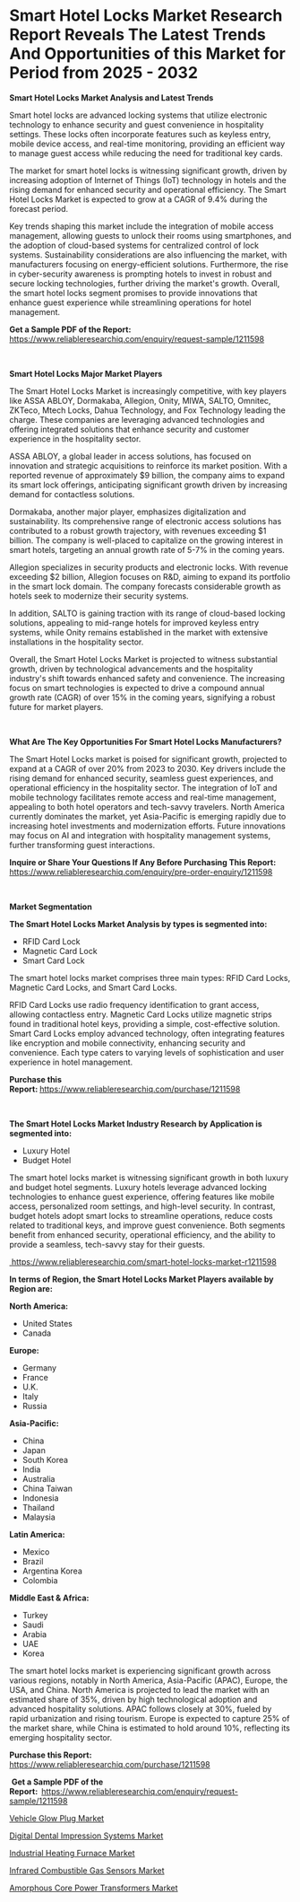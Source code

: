 <p><h1>Smart Hotel Locks Market Research Report Reveals The Latest Trends And Opportunities of this Market for Period from 2025 - 2032</h1></p><p><strong>Smart Hotel Locks Market Analysis and Latest Trends</strong></p>
<p><p>Smart hotel locks are advanced locking systems that utilize electronic technology to enhance security and guest convenience in hospitality settings. These locks often incorporate features such as keyless entry, mobile device access, and real-time monitoring, providing an efficient way to manage guest access while reducing the need for traditional key cards. </p><p>The market for smart hotel locks is witnessing significant growth, driven by increasing adoption of Internet of Things (IoT) technology in hotels and the rising demand for enhanced security and operational efficiency. The Smart Hotel Locks Market is expected to grow at a CAGR of 9.4% during the forecast period. </p><p>Key trends shaping this market include the integration of mobile access management, allowing guests to unlock their rooms using smartphones, and the adoption of cloud-based systems for centralized control of lock systems. Sustainability considerations are also influencing the market, with manufacturers focusing on energy-efficient solutions. Furthermore, the rise in cyber-security awareness is prompting hotels to invest in robust and secure locking technologies, further driving the market's growth. Overall, the smart hotel locks segment promises to provide innovations that enhance guest experience while streamlining operations for hotel management.</p></p>
<p><strong>Get a Sample PDF of the Report:&nbsp;</strong> <a href="https://www.reliableresearchiq.com/enquiry/request-sample/1211598?utm_campaign=1121&utm_medium=2&utm_source=Github&utm_content=ia&utm_term=24032025&utm_id=smart-hotel-locks">https://www.reliableresearchiq.com/enquiry/request-sample/1211598</a></p>
<p>&nbsp;</p>
<p><strong>Smart Hotel Locks Major Market Players</strong></p>
<p><p>The Smart Hotel Locks Market is increasingly competitive, with key players like ASSA ABLOY, Dormakaba, Allegion, Onity, MIWA, SALTO, Omnitec, ZKTeco, Mtech Locks, Dahua Technology, and Fox Technology leading the charge. These companies are leveraging advanced technologies and offering integrated solutions that enhance security and customer experience in the hospitality sector.</p><p>ASSA ABLOY, a global leader in access solutions, has focused on innovation and strategic acquisitions to reinforce its market position. With a reported revenue of approximately $9 billion, the company aims to expand its smart lock offerings, anticipating significant growth driven by increasing demand for contactless solutions.</p><p>Dormakaba, another major player, emphasizes digitalization and sustainability. Its comprehensive range of electronic access solutions has contributed to a robust growth trajectory, with revenues exceeding $1 billion. The company is well-placed to capitalize on the growing interest in smart hotels, targeting an annual growth rate of 5-7% in the coming years.</p><p>Allegion specializes in security products and electronic locks. With revenue exceeding $2 billion, Allegion focuses on R&D, aiming to expand its portfolio in the smart lock domain. The company forecasts considerable growth as hotels seek to modernize their security systems.</p><p>In addition, SALTO is gaining traction with its range of cloud-based locking solutions, appealing to mid-range hotels for improved keyless entry systems, while Onity remains established in the market with extensive installations in the hospitality sector.</p><p>Overall, the Smart Hotel Locks Market is projected to witness substantial growth, driven by technological advancements and the hospitality industry's shift towards enhanced safety and convenience. The increasing focus on smart technologies is expected to drive a compound annual growth rate (CAGR) of over 15% in the coming years, signifying a robust future for market players.</p></p>
<p>&nbsp;</p>
<p><strong>What Are The Key Opportunities For Smart Hotel Locks Manufacturers?</strong></p>
<p><p>The Smart Hotel Locks market is poised for significant growth, projected to expand at a CAGR of over 20% from 2023 to 2030. Key drivers include the rising demand for enhanced security, seamless guest experiences, and operational efficiency in the hospitality sector. The integration of IoT and mobile technology facilitates remote access and real-time management, appealing to both hotel operators and tech-savvy travelers. North America currently dominates the market, yet Asia-Pacific is emerging rapidly due to increasing hotel investments and modernization efforts. Future innovations may focus on AI and integration with hospitality management systems, further transforming guest interactions.</p></p>
<p><strong>Inquire or Share Your Questions If Any Before Purchasing This Report:</strong> <a href="https://www.reliableresearchiq.com/enquiry/pre-order-enquiry/1211598?utm_campaign=1121&utm_medium=2&utm_source=Github&utm_content=ia&utm_term=24032025&utm_id=smart-hotel-locks">https://www.reliableresearchiq.com/enquiry/pre-order-enquiry/1211598</a></p>
<p>&nbsp;</p>
<p><strong>Market Segmentation</strong></p>
<p><strong>The Smart Hotel Locks Market Analysis by types is segmented into:</strong></p>
<p><ul><li>RFID Card Lock</li><li>Magnetic Card Lock</li><li>Smart Card Lock</li></ul></p>
<p><p>The smart hotel locks market comprises three main types: RFID Card Locks, Magnetic Card Locks, and Smart Card Locks. </p><p>RFID Card Locks use radio frequency identification to grant access, allowing contactless entry. Magnetic Card Locks utilize magnetic strips found in traditional hotel keys, providing a simple, cost-effective solution. Smart Card Locks employ advanced technology, often integrating features like encryption and mobile connectivity, enhancing security and convenience. Each type caters to varying levels of sophistication and user experience in hotel management.</p></p>
<p><strong>Purchase this Report:&nbsp;</strong><a href="https://www.reliableresearchiq.com/purchase/1211598?utm_campaign=1121&utm_medium=2&utm_source=Github&utm_content=ia&utm_term=24032025&utm_id=smart-hotel-locks">https://www.reliableresearchiq.com/purchase/1211598</a></p>
<p>&nbsp;</p>
<p><strong>The Smart Hotel Locks Market Industry Research by Application is segmented into:</strong></p>
<p><ul><li>Luxury Hotel</li><li>Budget Hotel</li></ul></p>
<p><p>The smart hotel locks market is witnessing significant growth in both luxury and budget hotel segments. Luxury hotels leverage advanced locking technologies to enhance guest experience, offering features like mobile access, personalized room settings, and high-level security. In contrast, budget hotels adopt smart locks to streamline operations, reduce costs related to traditional keys, and improve guest convenience. Both segments benefit from enhanced security, operational efficiency, and the ability to provide a seamless, tech-savvy stay for their guests.</p></p>
<p><a href="https://www.reliableresearchiq.com/smart-hotel-locks-market-r1211598?utm_campaign=1121&utm_medium=2&utm_source=Github&utm_content=ia&utm_term=24032025&utm_id=smart-hotel-locks">&nbsp;https://www.reliableresearchiq.com/smart-hotel-locks-market-r1211598</a></p>
<p><strong>In terms of Region, the Smart Hotel Locks Market Players available by Region are:</strong></p>
<p>
    <p> <strong> North America: </strong>
        <ul>
            <li>United States</li>
            <li>Canada</li>
        </ul>
        </p> 
    <p> <strong> Europe: </strong>
        <ul>
            <li>Germany</li>
            <li>France</li>
            <li>U.K.</li>
            <li>Italy</li>
            <li>Russia</li>
        </ul>
        </p> 
    <p> <strong> Asia-Pacific: </strong>
        <ul>
            <li>China</li>
            <li>Japan</li>
            <li>South Korea</li>
            <li>India</li>
            <li>Australia</li>
            <li>China Taiwan</li>
            <li>Indonesia</li>
            <li>Thailand</li>
            <li>Malaysia</li>
        </ul>
        </p> 
    <p> <strong> Latin America: </strong>
        <ul>
            <li>Mexico</li>
            <li>Brazil</li>
            <li>Argentina Korea</li>
            <li>Colombia</li>
        </ul>
        </p> 
    <p> <strong> Middle East & Africa: </strong>
        <ul>
            <li>Turkey</li>
            <li>Saudi</li>
            <li>Arabia</li>
            <li>UAE</li>
            <li>Korea</li>
        </ul>
    </p>
    </p>
<p><p>The smart hotel locks market is experiencing significant growth across various regions, notably in North America, Asia-Pacific (APAC), Europe, the USA, and China. North America is projected to lead the market with an estimated share of 35%, driven by high technological adoption and advanced hospitality solutions. APAC follows closely at 30%, fueled by rapid urbanization and rising tourism. Europe is expected to capture 25% of the market share, while China is estimated to hold around 10%, reflecting its emerging hospitality sector.</p></p>
<p><strong>Purchase this Report: </strong><a href="https://www.reliableresearchiq.com/purchase/1211598?utm_campaign=1121&utm_medium=2&utm_source=Github&utm_content=ia&utm_term=24032025&utm_id=smart-hotel-locks">https://www.reliableresearchiq.com/purchase/1211598</a></p>
<p>&nbsp;<strong>Get a Sample PDF of the Report:&nbsp;&nbsp;</strong><a href="https://www.reliableresearchiq.com/enquiry/request-sample/1211598?utm_campaign=1121&utm_medium=2&utm_source=Github&utm_content=ia&utm_term=24032025&utm_id=smart-hotel-locks">https://www.reliableresearchiq.com/enquiry/request-sample/1211598</a></p>
<p><strong></strong></p>
<p><p><a href="https://github.com/rosalinebhakta48/Market-Research-Report-List-1/blob/main/vehicle-glow-plug-market.md?utm_campaign=1121&utm_medium=2&utm_source=Github&utm_content=ia&utm_term=24032025&utm_id=smart-hotel-locks">Vehicle Glow Plug Market</a></p><p><a href="https://github.com/darenph8er/Market-Research-Report-List-1/blob/main/digital-dental-impression-systems-market.md?utm_campaign=1121&utm_medium=2&utm_source=Github&utm_content=ia&utm_term=24032025&utm_id=smart-hotel-locks">Digital Dental Impression Systems Market</a></p><p><a href="https://github.com/hedbomkrahe/Market-Research-Report-List-1/blob/main/industrial-heating-furnace-market.md?utm_campaign=1121&utm_medium=2&utm_source=Github&utm_content=ia&utm_term=24032025&utm_id=smart-hotel-locks">Industrial Heating Furnace Market</a></p><p><a href="https://github.com/ElviraLeka1962/Market-Research-Report-List-1/blob/main/infrared-combustible-gas-sensors-market.md?utm_campaign=1121&utm_medium=2&utm_source=Github&utm_content=ia&utm_term=24032025&utm_id=smart-hotel-locks">Infrared Combustible Gas Sensors Market</a></p><p><a href="https://github.com/lateshab69/Market-Research-Report-List-1/blob/main/amorphous-core-power-transformers-market.md?utm_campaign=1121&utm_medium=2&utm_source=Github&utm_content=ia&utm_term=24032025&utm_id=smart-hotel-locks">Amorphous Core Power Transformers Market</a></p></p>